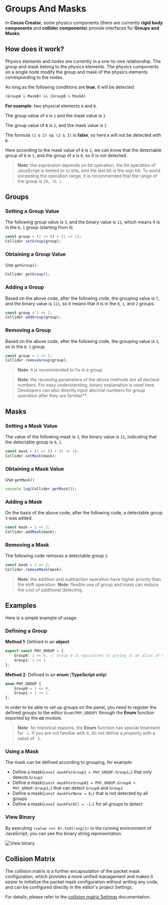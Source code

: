 # Groups And Masks

In __Cocos Creator__, some physics components (there are currently __rigid body components__ and __collider components__) provide interfaces for __Groups and Masks__.

## How does it work?

Physics elements and nodes are currently in a one-to-one relationship. The group and mask belong to the physics elements. The physics components on a single node modify the group and mask of the physics elements corresponding to the nodes.

As long as the following conditions are __true__, it will be detected

```ts
(GroupA & MaskB) && (GroupB & MaskA)
```

__For example__: two physical elements `A` and `B`.

The group value of `A` is `1` and the mask value is `3`

The group value of `B` is `2`, and the mask value is `2`

The formula `(1 & 2) && (2 & 3)` is __false__, so here `A` will not be detected with `B`.

Here according to the mask value of `B` is `2`, we can know that the detectable group of `B` is `1`, and the group of `A` is `0`, so it is not detected.

> **Note**: the expression depends on bit operation, the bit operation of JavaScript is limited to `32` bits, and the last bit is the sign bit. To avoid exceeding the operation range, it is recommended that the range of the group is `[0, 31 )`.

## Groups

### Setting a Group Value
The following group value is `3`, and the binary value is `11`, which means it is in the `0`, `1` group (starting from `0`)

```ts
const group = (1 << 0) + (1 << 1);
Collider.setGroup(group);
```

### Obtaining a Group Value
Use `getGroup()`.

```ts
Collider.getGroup();
```

### Adding a Group
Based on the above code, after the following code, the grouping value is `7`, and the binary value is `111`, so it means that it is in the `0`, `1`, and `2` groups.

```ts
const group = 1 << 2;
Collider.addGroup(group);
```

### Removing a Group
Based on the above code, after the following code, the grouping value is `3`, so in the `0`, `1` group.

```ts
const group = 1 << 2;
Collider.removeGroup(group);
```

> **Note**: it is recommended to fix in a group.

> **Note**: the receiving parameters of the above methods are all decimal numbers. For easy understanding, binary explanation is used here. Developers can also directly input decimal numbers for group operation after they are familiar**.

## Masks

### Setting a Mask Value
The value of the following mask is `3`, the binary value is `11`, indicating that the detectable group is `0`, `1`.

```ts
const mask = (1 << 0) + (1 << 1);
Collider.setMask(mask);
```

### Obtaining a Mask Value
Use `getMask()`

```ts
console.log(Collider.getMask());
```

### Adding a Mask
  On the basis of the above code, after the following code, a detectable group `3` was added.

```ts
const mask = 1 << 2;
Collider.addMask(mask);
```

### Removing a Mask
  The following code removes a detectable group `3`.

```ts
const mask = 1 << 2;
Collider.removeMask(mask);
```

> **Note**: the addition and subtraction operation have higher priority than the shift operation.
> **Note**: flexible use of group and mask can reduce the cost of additional detecting.

## Examples

Here is a simple example of usage:

### Defining a Group

**Method 1**: Defined in an __object__

```ts
export const PHY_GROUP = {
    Group0: 1 << 0, // Group 0 is equivalent to giving it an alias of Group0.
    Group1: 1 << 1
};
```

**Method 2**: Defined in an __enum__ (__TypeScript only__)

```ts
enum PHY_GROUP {
    Group0 = 1 << 0,
    Group1 = 1 << 1
};
```

In order to be able to set up groups on the panel, you need to register the defined groups to the editor `Enum(PHY_GROUP)` through the __Enum__ function exported by the __cc__ module.

> **Note**: for historical reasons, the __Enum__ function has special treatment for `-1`. If you are not familiar with it, do not define a property with a value of `-1`.

### Using a Mask

The mask can be defined according to grouping, for example:

- Define a mask(`const maskForGroup1 = PHY_GROUP.Group1;`) that only detects `Group1` 
- Define a mask(`const maskForGroup01 = PHY_GROUP.Group0 + PHY_GROUP.Group1;`) that can detect `Group0` and `Group1` 
- Define a mask(`const maskForNone = 0;`) that is not detected by all groups 
- Define a mask(`const maskForAll = -1;`) for all groups to detect 

### View Binary

By executing `(value >>> 0).toString(2)` in the running environment of JavaScript, you can see the binary string representation.

![View binary](img/mask-all.jpg)

## Collision Matrix

The collision matrix is a further encapsulation of the packet mask configuration, which provides a more unified management and makes it easier to initialize the packet mask configuration without writing any code, and can be configured directly in the editor's project Settings.

For details, please refer to the [collision matrix Settings](../editor/project/index.md#CollisionMatrix) documentation.
